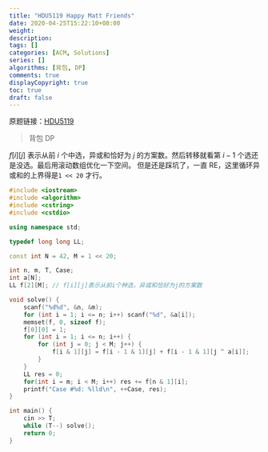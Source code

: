 ```yaml
---
title: "HDU5119 Happy Matt Friends"
date: 2020-04-25T15:22:10+08:00
weight: 
description:
tags: []
categories: [ACM, Solutions]
series: []
algorithms: [背包, DP]
comments: true
displayCopyright: true
toc: true
draft: false
---
```


原题链接：[HDU5119](http://acm.hdu.edu.cn/showproblem.php?pid=5119)

<!--more-->

> 背包 DP

$f[i][j]$ 表示从前 $i$ 个中选，异或和恰好为 $j$ 的方案数。然后转移就看第 $i-1$ 个选还是没选。最后用滚动数组优化一下空间。
但是还是踩坑了，一直 RE，这里循环异或和的上界得是`1 << 20` 才行。

```cpp
#include <iostream>
#include <algorithm>
#include <cstring>
#include <cstdio>

using namespace std;

typedef long long LL;

const int N = 42, M = 1 << 20;

int n, m, T, Case;
int a[N];
LL f[2][M]; // f[i][j]表示从前i个种选，异或和恰好为j的方案数

void solve() {
    scanf("%d%d", &n, &m);
    for (int i = 1; i <= n; i++) scanf("%d", &a[i]);
    memset(f, 0, sizeof f);
    f[0][0] = 1;
    for (int i = 1; i <= n; i++) {
        for (int j = 0; j < M; j++) {
            f[i & 1][j] = f[i - 1 & 1][j] + f[i - 1 & 1][j ^ a[i]];
        }
    }
    LL res = 0;
    for(int i = m; i < M; i++) res += f[n & 1][i];
    printf("Case #%d: %lld\n", ++Case, res);
}

int main() {
    cin >> T;
    while (T--) solve();
    return 0;
}
```

